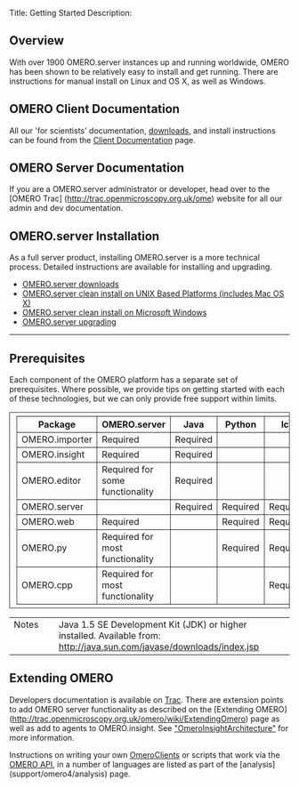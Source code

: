 Title: Getting Started
Description:

## Overview ##

With over 1900 OMERO.server instances up and running worldwide, OMERO has been shown to be relatively easy to install and get running.  There are instructions for manual install on Linux and OS X, as well as Windows.

## OMERO Client Documentation ##

All our 'for scientists' documentation, [downloads](../downloads), and install instructions can be found from the [Client Documentation](client-documentation) page.

## OMERO Server Documentation ## 

If you are a OMERO.server administrator or developer, head over to the [OMERO Trac] (http://trac.openmicroscopy.org.uk/ome) website for all our admin and dev documentation.

## OMERO.server Installation ##

As a full server product, installing OMERO.server is a more technical process. Detailed instructions are available for installing and upgrading.

 * [OMERO.server downloads](../downloads)
 * [OMERO.server clean install on UNIX Based Platforms (includes Mac OS X)](../server/installation)
 * [OMERO.server clean install on Microsoft Windows](../server/install-windows)
 * [OMERO.server upgrading](../server/upgrade)

----

## Prerequisites ##

Each component of the OMERO platform has a separate set of prerequisites. Where possible, we provide tips on getting started with each of these technologies, but we can only provide free support within limits.


<center>
<div id="prerequisites-table">
<table style="border: 1px solid #333; padding: 6px 6px 6px 12px;" cellpadding="6" border="1">
  <tr>
    <th>Package</th>
    <th>OMERO.server</th>
    <th>Java</th>
    <th>Python</th>
    <th>Ice</th>
    <th>PostgreSQL</th>
  </tr>
  <tr>
    <td>OMERO.importer</td>
    <td>Required</td>
    <td>Required</td>
    <td></td>
    <td></td>
    <td></td>
  </tr>
  <tr>
    <td>OMERO.insight</td>
    <td>Required</td>
    <td>Required</td>
    <td></td>
    <td></td>
    <td></td>
  </tr>
  <tr>
    <td>OMERO.editor</td>
    <td>Required for some functionality</td>
    <td>Required</td>
    <td></td>
    <td></td>
    <td></td>
  </tr>
  <tr>
     <td>OMERO.server</td>
     <td></td>
     <td>Required</td>
     <td>Required</td>
     <td>Required</td>
     <td>Required</td>
  </tr>
  <tr>
    <td>OMERO.web</td>
    <td>Required</td>
    <td></td>
    <td>Required</td>
    <td>Required</td>
    <td></td>
  </tr>
  <tr>
    <td>OMERO.py</td>
    <td>Required for most functionality</td>
    <td></td>
    <td>Required</td>
    <td>Required</td>
    <td></td>
  </tr>
  <tr>
    <td>OMERO.cpp</td>
    <td>Required for most functionality</td>
    <td></td>
    <td></td>
    <td>Required</td>
    <td></td>
  </tr>
</table>
</div>
<table>
  <tr>
    <td valign="top">Notes</td>
    <td>&nbsp;</td>
    <td>Java 1.5 SE Development Kit (JDK) or higher installed. Available from: <a href="http://java.sun.com/javase/downloads/index.jsp">http://java.sun.com/javase/downloads/index.jsp</a></td>
  </tr>
</table>
</center>

## Extending OMERO ##

Developers documentation is available on [Trac](http://trac.openmicroscopy.org.uk/omero/wiki). There are extension points to add OMERO server functionality as described on the [Extending OMERO] (http://trac.openmicroscopy.org.uk/omero/wiki/ExtendingOmero) page as well as add to agents to OMERO.insight. See ["OmeroInsightArchitecture"](http://trac.openmicroscopy.org.uk/shoola/wiki/OmeroInsightArchitecture) for more information.

Instructions on writing your own [OmeroClients](http://trac.openmicroscopy.org.uk/omero/wiki/OmeroClients) or scripts that work via the [OMERO API](http://trac.openmicroscopy.org.uk/omero/wiki/OmeroApi), in a number of languages are listed as part of the [analysis] (support/omero4/analysis) page. 


